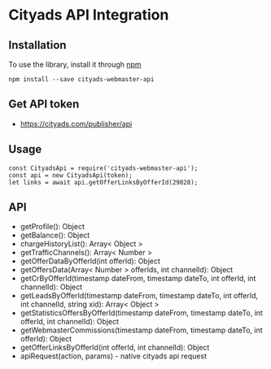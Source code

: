 # Cityads API Integration

## Installation

To use the library, install it through [npm](https://npmjs.com)

```shell
npm install --save cityads-webmaster-api
```

## Get API token
* https://cityads.com/publisher/api

## Usage
    const CityadsApi = require('cityads-webmaster-api');
    const api = new CityadsApi(token);
    let links = await api.getOfferLinksByOfferId(29028);

## API
* getProfile(): Object
* getBalance(): Object
* chargeHistoryList(): Array< Object >
* getTrafficChannels(): Array< Number >
* getOfferDataByOfferId(int offerId): Object
* getOffersData(Array< Number > offerIds, int channelId): Object
* getCrByOfferId(timestamp dateFrom, timestamp dateTo, int offerId, int channelId): Object
* getLeadsByOfferId(timestamp dateFrom, timestamp dateTo, int offerId, int channelId, string xid): Array< Object >
* getStatisticsOffersByOfferId(timestamp dateFrom, timestamp dateTo, int offerId, int channelId): Object
* getWebmasterCommissions(timestamp dateFrom, timestamp dateTo, int offerId): Object
* getOfferLinksByOfferId(int offerId, int channelId): Object
* apiRequest(action, params) - native cityads api request

